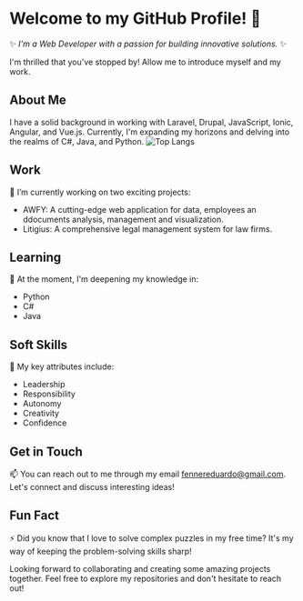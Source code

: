 # Welcome to my GitHub Profile! 👋

✨ _I'm a Web Developer with a passion for building innovative solutions._ ✨ 

I'm thrilled that you've stopped by! Allow me to introduce myself and my work.

## About Me
I have a solid background in working with Laravel, Drupal, JavaScript, Ionic, Angular, and Vue.js. Currently, I'm expanding my horizons and delving into the realms of C#, Java, and Python. 
![Top Langs](https://github-readme-stats.vercel.app/api/top-langs/?username=fennereduardo)


## Work
🔭 I’m currently working on two exciting projects: 
- AWFY: A cutting-edge web application for data, employees an ddocuments analysis, management and visualization.
- Litigius: A comprehensive legal management system for law firms.

## Learning
🌱 At the moment, I'm deepening my knowledge in:
- Python
- C#
- Java


## Soft Skills
💪 My key attributes include:
- Leadership
- Responsibility
- Autonomy
- Creativity
- Confidence

## Get in Touch
📫 You can reach out to me through my email [fennereduardo@gmail.com](mailto:fennereduardo@gmail.com). Let's connect and discuss interesting ideas!

## Fun Fact
⚡ Did you know that I love to solve complex puzzles in my free time? It's my way of keeping the problem-solving skills sharp!

Looking forward to collaborating and creating some amazing projects together. Feel free to explore my repositories and don't hesitate to reach out!



